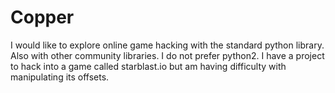 # Copper
I would like to explore online game hacking with the standard python library. Also with other community libraries. I do not prefer python2. I have a project to hack into a game called starblast.io but am having difficulty with manipulating its offsets.
